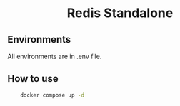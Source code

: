 <h1 align="center">Redis Standalone</h1>

## Environments

All environments are in .env file.

## How to use

```bash
    docker compose up -d
```
